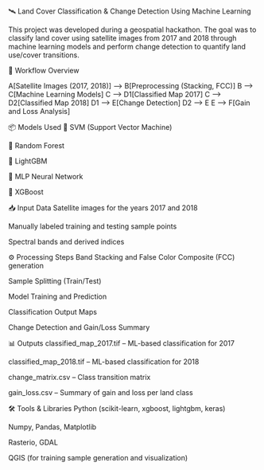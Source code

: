  🛰️ Land Cover Classification & Change Detection Using Machine Learning 

This project was developed during a geospatial hackathon. The goal was to classify land cover using satellite images from 2017 and 2018 through machine learning models and perform change detection to quantify land use/cover transitions.

 🔁 Workflow Overview

  A[Satellite Images (2017, 2018)] --> B[Preprocessing (Stacking, FCC)]
  B --> C[Machine Learning Models]
  C --> D1[Classified Map 2017]
  C --> D2[Classified Map 2018]
  D1 --> E[Change Detection]
  D2 --> E
  E --> F[Gain and Loss Analysis]

📦 Models Used
🔹 SVM (Support Vector Machine)

🔹 Random Forest

🔹 LightGBM

🔹 MLP Neural Network

🔹 XGBoost

📥 Input Data
Satellite images for the years 2017 and 2018

Manually labeled training and testing sample points

Spectral bands and derived indices

⚙️ Processing Steps
Band Stacking and False Color Composite (FCC) generation

Sample Splitting (Train/Test)

Model Training and Prediction

Classification Output Maps

Change Detection and Gain/Loss Summary

📊 Outputs
classified_map_2017.tif – ML-based classification for 2017

classified_map_2018.tif – ML-based classification for 2018

change_matrix.csv – Class transition matrix

gain_loss.csv – Summary of gain and loss per land class

🛠️ Tools & Libraries
Python (scikit-learn, xgboost, lightgbm, keras)

Numpy, Pandas, Matplotlib

Rasterio, GDAL

QGIS (for training sample generation and visualization)
